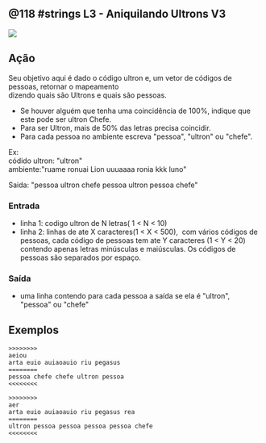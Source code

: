 ## @118 #strings L3 - Aniquilando Ultrons V3


![](https://raw.githubusercontent.com/qxcodefup/moodle/master/base/118/__capa.jpg)

## Ação

Seu objetivo aqui é dado o código ultron e, um vetor de códigos de pessoas, retornar o mapeamento  
dizendo quais são Ultrons e quais são pessoas.

- Se houver alguém que tenha uma coincidência de 100%, indique que este pode ser ultron Chefe. 
- Para ser Ultron, mais de 50% das letras precisa coincidir.
- Para cada pessoa no ambiente escreva "pessoa", "ultron" ou "chefe".

Ex:  
códido ultron: "ultron"  
ambiente:"ruame ronuai Lion uuuaaaa ronia kkk luno"

Saida: "pessoa ultron chefe pessoa ultron pessoa chefe"

### Entrada

- linha 1: codigo ultron de N letras( 1 < N < 10)
- linha 2: linhas de ate X caracteres(1 < X < 500),  com vários códigos de pessoas, cada código de pessoas tem ate Y caracteres (1 < Y < 20) contendo apenas letras minúsculas e maiúsculas. Os códigos de pessoas são separados por espaço.

### Saída

- uma linha contendo para cada pessoa a saída se ela é "ultron", "pessoa" ou "chefe"

## Exemplos

```
>>>>>>>>
aeiou  
arta euio auiaoauio riu pegasus
========  
pessoa chefe chefe ultron pessoa
<<<<<<<<

>>>>>>>>
aer
arta euio auiaoauio riu pegasus rea
========
ultron pessoa pessoa pessoa pessoa chefe
<<<<<<<<
```

#
